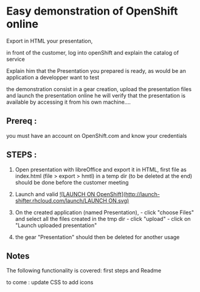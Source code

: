 Easy demonstration of OpenShift online
======================================
Export in HTML your presentation, 

in front of the customer, log into openShift and explain the catalog of service

Explain him that the Presentation you prepared is ready, as would be an application a developper want to test

the demonstration consist in a gear creation, upload the presentation files and launch the presentation online
	he will verify that the presentation is available by accessing it from his own machine....


Prereq :
--------
   you must have an account on OpenShift.com and know your credentials


STEPS : 
-------

1)  Open presentation with libreOffice and export it in HTML, first file as index.html (file > export > hmtl) in a temp dir (to be deleted at the end)
should be done before the customer meeting

2) Launch and valid  [![LAUNCH ON OpenShift](http://launch-shifter.rhcloud.com/launch/LAUNCH ON.svg)](https://openshift.redhat.com/app/console/application_type/custom?&cartridges%5B%5D=php-5.4&initial_git_url=https://github.com/lucpierson/PHP-prz.git&name=Presentation)


3) On the created application (named Presentation), 
		- click "choose Files"  and select all the files created in the tmp dir 
		- click "upload"
		- click on "Launch uploaded presentation"


4) the gear "Presentation" should then be deleted for another usage


Notes
-----
The following functionality is covered:
    first steps and Readme

to come : update CSS to add icons 



